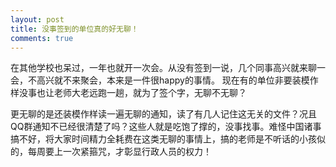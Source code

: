 ```yaml
---
layout: post
title: 没事签到的单位真的好无聊！
comments: true
---
```


在其他学校也呆过，一年也就开一次会。从没有签到一说，几个同事高兴就来聊一会，不高兴就不来聚会，本来是一件很happy的事情。 现在有的单位非要装模作样没事也让老师大老远跑一趟，就为了签个字，无聊不无聊？
 <!--more--> 
更无聊的是还装模作样读一遍无聊的通知，读了有几人记住这无关的文件？况且QQ群通知不已经很清楚了吗？这些人就是吃饱了撑的，没事找事。难怪中国诸事搞不好，将大家时间精力全耗费在这类无聊的事情上，搞的老师是不听话的小孩似的，每周要上一次紧箍咒，才彰显行政人员的权力！


